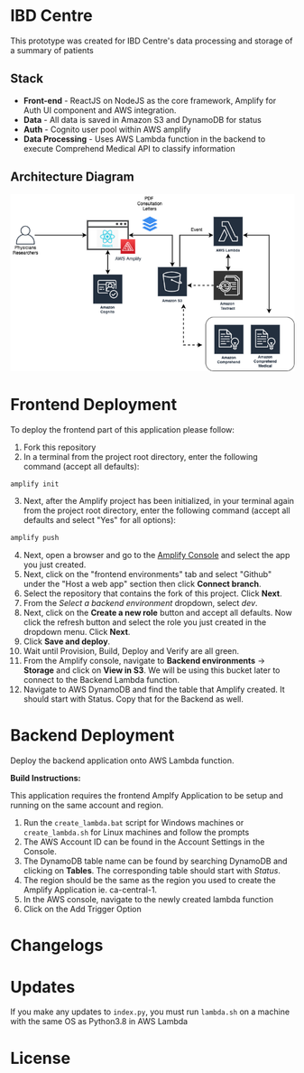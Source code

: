 # IBD Centre
This prototype was created for IBD Centre's data processing and storage of a summary of patients
## Stack

* **Front-end** - ReactJS on NodeJS as the core framework, Amplify for Auth UI component and AWS integration.
* **Data** - All data is saved in Amazon S3 and DynamoDB for status
* **Auth** - Cognito user pool within AWS amplify
* **Data Processing** - Uses AWS Lambda function in the backend to execute Comprehend Medical API to classify information
 
## Architecture Diagram
![alt text](./docs/IBD.png)

# Frontend Deployment
To deploy the frontend part of this application please follow:
1) Fork this repository
2) In a terminal from the project root directory, enter the following command (accept all defaults):
```javascript
amplify init
```
3) Next, after the Amplify project has been initialized, in your terminal again from the project root directory, enter the following command (accept all defaults and select "Yes" for all options):
```javascript
amplify push
```
4) Next, open a browser and go to the [Amplify Console](https://aws.amazon.com/amplify/console/) and select the app you just created.
5) Next, click on the "frontend environments" tab and select "Github" under the "Host a web app" section then click **Connect branch**.
6) Select the repository that contains the fork of this project. Click **Next**.
7) From the *Select a backend environment* dropdown, select *dev*.
8) Next, click on the **Create a new role** button and accept all defaults. Now click the refresh button and select the role you just created in the dropdown menu. Click **Next**.
9) Click **Save and deploy**.
10) Wait until Provision, Build, Deploy and Verify are all green.
11) From the Amplify console, navigate to __Backend environments__ -> __Storage__ and click on __View in S3__. We will be using this bucket later to connect to the Backend Lambda function. 
12) Navigate to AWS DynamoDB and find the table that Amplify created. It should start with Status. Copy that for the Backend as well. 

# Backend Deployment
Deploy the backend application onto AWS Lambda function.

**Build Instructions:**

This application requires the frontend Amplfy Application to be setup and running on the same account and region. 
1. Run the `create_lambda.bat` script for Windows machines or `create_lambda.sh` for Linux machines and follow the prompts 
2. The AWS Account ID can be found in the Account Settings in the Console. 
3. The DynamoDB table name can be found by searching DynamoDB and clicking on __Tables__. The corresponding table should start with _Status_. 
4. The region should be the same as the region you used to create the Amplify Application ie. ca-central-1. 
3. In the AWS console, navigate to the newly created lambda function
4. Click on the Add Trigger Option 

# Changelogs

# Updates
If you make any updates to `index.py`, you must run `lambda.sh` on a machine with the same OS as Python3.8 in AWS Lambda

# License 
